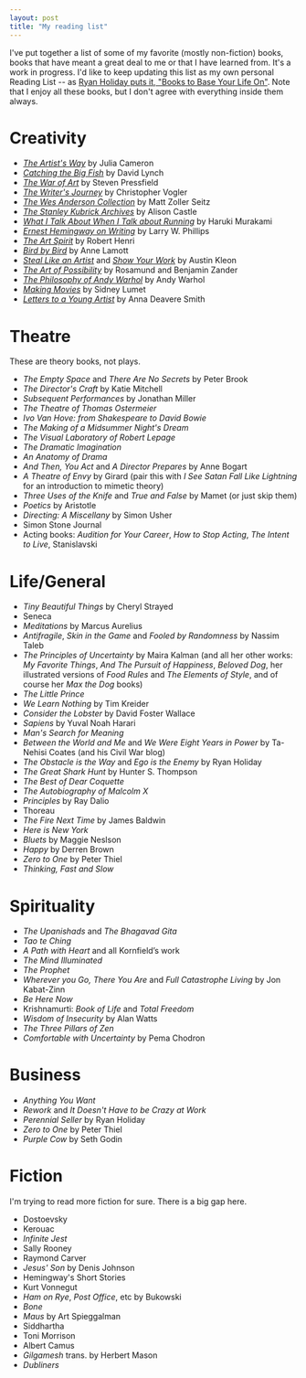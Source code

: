 ```yaml
---
layout: post
title: "My reading list"
---
```


I've put together a list of some of my favorite (mostly non-fiction) books, books that have meant a great deal to me or that I have learned from. It's a work in progress. I'd like to keep updating this list as my own personal Reading List -- as [Ryan Holiday puts it, "Books to Base Your Life On"](https://ryanholiday.net/reading-list/). Note that I enjoy all these books, but I don't agree with everything inside them always.

# Creativity

- *[The Artist's Way](https://amzn.to/2OdPlPr)* by Julia Cameron
- [*Catching the Big Fish*](https://amzn.to/2RseI1W) by David Lynch
- *[The War of Art](https://amzn.to/2JwNJzp)* by Steven Pressfield
- *[The Writer's Journey](https://amzn.to/2JvvU3V)* by Christopher Vogler
- *[The Wes Anderson Collection](https://amzn.to/2CWOh0s)* by Matt Zoller Seitz
- *[The Stanley Kubrick Archives](https://amzn.to/2JvKkks)* by Alison Castle
- *[What I Talk About When I Talk about Running](https://amzn.to/2DfEROl)* by Haruki Murakami
- *[Ernest Hemingway on Writing](https://amzn.to/2DjPi3m)* by Larry W. Phillips
- *[The Art Spirit](https://amzn.to/2JwOit1)* by Robert Henri
- *[Bird by Bird](https://amzn.to/2RuI2oC)* by Anne Lamott
- *[Steal Like an Artist](https://amzn.to/2OiNclF)* and *[Show Your Work](https://amzn.to/2CRffqd)* by Austin Kleon
- *[The Art of Possibility](https://amzn.to/2RrW22d)* by Rosamund and Benjamin Zander
- *[The Philosophy of Andy Warhol](https://amzn.to/2SzJpnc)* by Andy Warhol
- *[Making Movies](https://amzn.to/2DfG4Fn)* by Sidney Lumet
- [*Letters to a Young Artist*](https://amzn.to/2DfYcPp) by Anna Deavere Smith

# Theatre

These are theory books, not plays.

- *The Empty Space* and *There Are No Secrets* by Peter Brook
- *The Director's Craft* by Katie Mitchell
- *Subsequent Performances* by Jonathan Miller
- *The Theatre of Thomas Ostermeier*
- *Ivo Van Hove: from Shakespeare to David Bowie*
- *The Making of a Midsummer Night's Dream*
- *The Visual Laboratory of Robert Lepage*
- *The Dramatic Imagination*
- *An Anatomy of Drama*
- *And Then, You Act* and *A Director Prepares* by Anne Bogart
- *A Theatre of Envy* by Girard (pair this with *I See Satan Fall Like Lightning* for an introduction to mimetic theory)
- *Three Uses of the Knife* and *True and False* by Mamet (or just skip them)
- *Poetics* by Aristotle
- *Directing: A Miscellany* by Simon Usher
- Simon Stone Journal
- Acting books: *Audition for Your Career*, *How to Stop Acting*, *The Intent to Live*, Stanislavski

# Life/General

- *Tiny Beautiful Things* by Cheryl Strayed
- Seneca
- *Meditations* by Marcus Aurelius
- *Antifragile*, *Skin in the Game* and *Fooled by Randomness* by Nassim Taleb
- *The Principles of Uncertainty* by Maira Kalman (and all her other works: *My Favorite Things*, *And The Pursuit of Happiness*, *Beloved Dog*, her illustrated versions of *Food Rules* and *The Elements of Style*, and of course her *Max the Dog* books)
- *The Little Prince*
- *We Learn Nothing* by Tim Kreider
- *Consider the Lobster* by David Foster Wallace
- *Sapiens* by Yuval Noah Harari
- *Man's Search for Meaning*
- *Between the World and Me* and *We Were Eight Years in Power* by Ta-Nehisi Coates (and his Civil War blog)
- *The Obstacle is the Way* and *Ego is the Enemy* by Ryan Holiday
- *The Great Shark Hunt* by Hunter S. Thompson
- *The Best of Dear Coquette*
- *The Autobiography of Malcolm X*
- *Principles* by Ray Dalio
- Thoreau
- *The Fire Next Time* by James Baldwin
- *Here is New York*
- *Bluets* by Maggie Neslson
- *Happy* by Derren Brown
- *Zero to One* by Peter Thiel
- *Thinking, Fast and Slow*

# Spirituality

- *The Upanishads* and *The Bhagavad Gita*
- *Tao te Ching*
- *A Path with Heart* and all Kornfield’s work
- *The Mind Illuminated*
- *The Prophet*
- *Wherever you Go, There You Are* and *Full Catastrophe Living* by Jon Kabat-Zinn
- *Be Here Now*
- Krishnamurti: *Book of Life* and *Total Freedom*
- *Wisdom of Insecurity* by Alan Watts
- *The Three Pillars of Zen*
- *Comfortable with Uncertainty* by Pema Chodron

# Business

- *Anything You Want*
- *Rework* and *It Doesn't Have to be Crazy at Work*
- *Perennial Seller* by Ryan Holiday
- *Zero to One* by Peter Thiel
- *Purple Cow* by Seth Godin

# Fiction

I'm trying to read more fiction for sure. There is a big gap here.

- Dostoevsky
- Kerouac
- *Infinite Jest*
- Sally Rooney
- Raymond Carver
- *Jesus' Son* by Denis Johnson
- Hemingway's Short Stories
- Kurt Vonnegut
- *Ham on Rye*, *Post Office*, etc by Bukowski
- *Bone*
- *Maus* by Art Spieggalman
- Siddhartha
- Toni Morrison
- Albert Camus
- *Gilgamesh* trans. by Herbert Mason
- *Dubliners*  
